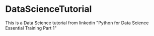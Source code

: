 # DataScienceTutorial
This is a Data Science tutorial from linkedin "Python for Data Science Essential Training Part 1"
